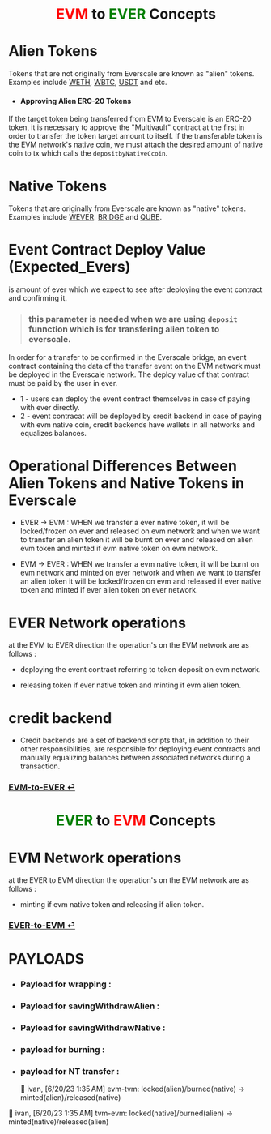 # <center> <span style="color:red"> EVM </span> to <span style="color:green"> EVER </span> Concepts</center>

# Alien Tokens

Tokens that are not originally from Everscale are known as "alien" tokens. Examples include [WETH](./addresses.md#weth), [WBTC](./addresses.md#wbtc), [USDT](./addresses.md#usdt) and etc.

- #### Approving Alien ERC-20 Tokens

If the target token being transferred from EVM to Everscale is an ERC-20 token, it is necessary to approve the "Multivault" contract at the first in order to transfer the token target amount to itself. If the transferable token is the EVM network's native coin, we must attach the desired amount of native coin to tx which calls the `depositbyNativeCcoin`.

# Native Tokens

Tokens that are originally from Everscale are known as "native" tokens. Examples include [WEVER](./addresses.md#wever). [BRIDGE](./addresses.md#bridge) and [QUBE](./addresses.md#qube).

# Event Contract Deploy Value (Expected_Evers)

is amount of ever which we expect to see after deploying the event contract and confirming it.

> ### this parameter is needed when we are using `deposit` funnction which is for transfering alien token to everscale.

In order for a transfer to be confirmed in the Everscale bridge, an event contract containing the data of the transfer event on the EVM network must be deployed in the Everscale network. The deploy value of that contract must be paid by the user in ever.

- 1 - users can deploy the event contract themselves in case of paying with ever directly.
- 2 - event contracat will be deployed by credit backend in case of paying with evm native coin, credit backends have wallets in all networks and equalizes balances.

# Operational Differences Between Alien Tokens and Native Tokens in Everscale

- EVER -> EVM : WHEN we transfer a ever native token, it will be locked/frozen on ever and released on evm network and when we want to transfer an alien token it will be burnt on ever and released on alien evm token and minted if evm native token on evm network.

- EVM -> EVER : WHEN we transfer a evm native token, it will be burnt on evm network and minted on ever network and when we want to transfer an alien token it will be locked/frozen on evm and released if ever native token and minted if ever alien token on ever network.

# EVER Network operations

at the EVM to EVER direction the operation's on the EVM network are as follows :

- deploying the event contract referring to token deposit on evm network.

- releasing token if ever native token and minting if evm alien token.

# credit backend

- Credit backends are a set of backend scripts that, in addition to their other responsibilities, are responsible for deploying event contracts and manually equalizing balances between associated networks during a transaction.

### [EVM-to-EVER ⏎](./EVM-to-EVER.md)

# <center> <span style="color:green"> EVER </span> to <span style="color:red"> EVM </span> Concepts</center>

# EVM Network operations

at the EVER to EVM direction the operation's on the EVM network are as follows :

- minting if evm native token and releasing if alien token.

### [EVER-to-EVM ⏎](./EVER-to-EVM.md)

# PAYLOADS

- ### Payload for wrapping :
- ### Payload for savingWithdrawAlien :
- ### Payload for savingWithdrawNative :
- ### payload for burning :
- ### payload for NT transfer :
  🔳 ivan, [6/20/23 1:35 AM]
  evm-tvm: locked(alien)/burned(native) -> minted(alien)/released(native)

🔳 ivan, [6/20/23 1:35 AM]
tvm-evm: locked(native)/burned(alien) -> minted(native)/released(alien)
